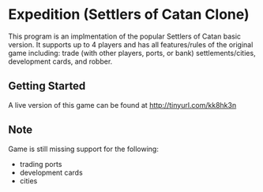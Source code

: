 # Expedition (Settlers of Catan Clone)

This program is an implmentation of the popular Settlers of Catan basic version. It supports up to 4 players and has all features/rules of the original game including: trade (with other players, ports, or bank) settlements/cities, development cards, and robber.

## Getting Started
A live version of this game can be found at http://tinyurl.com/kk8hk3n

## Note
Game is still missing support for the following:
- trading ports
- development cards
- cities 


